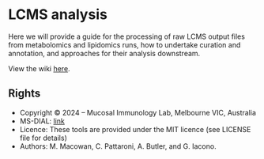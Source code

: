 # LCMS analysis

Here we will provide a guide for the processing of raw LCMS output files from metabolomics and lipidomics runs, how to undertake curation and annotation, and approaches for their analysis downstream.

View the wiki [here](https://github.com/mucosal-immunology-lab/lcms-analysis/wiki).

## Rights

* Copyright © 2024 – Mucosal Immunology Lab, Melbourne VIC, Australia
* MS-DIAL: [link](http://prime.psc.riken.jp/compms/msdial/main.html)
* Licence: These tools are provided under the MIT licence (see LICENSE file for details)
* Authors: M. Macowan, C. Pattaroni, A. Butler, and G. Iacono.
